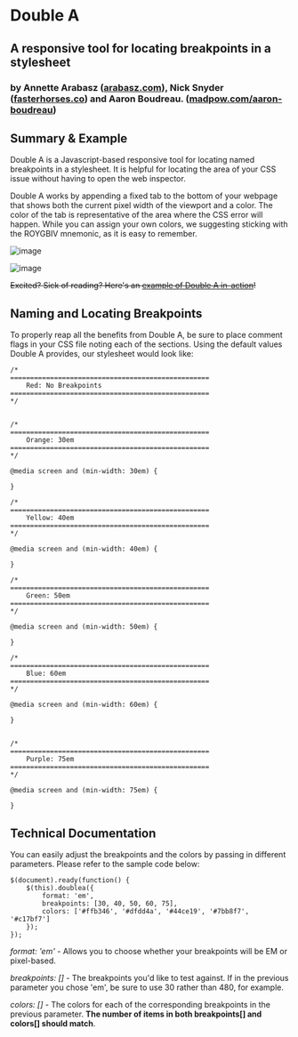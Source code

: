 # Double A
## A responsive tool for locating breakpoints in a stylesheet
### by Annette Arabasz ([arabasz.com](http://arabasz.com)), Nick Snyder ([fasterhorses.co](http://fasterhorses.co)) and Aaron Boudreau. ([madpow.com/aaron-boudreau](http://www.madpow.com/team/aaron-boudreau))


## Summary & Example
Double A is a Javascript-based responsive tool for locating named breakpoints in a stylesheet. It is helpful for locating the area of your CSS issue without having to open the web inspector. 

Double A works by appending a fixed tab to the bottom of your webpage that shows both the current pixel width of the viewport and a color. The color of the tab is representative of the area where the CSS error will happen. While you can assign your own colors, we suggesting sticking with the ROYGBIV mnemonic, as it is easy to remember.

![image](https://github.com/annetters/Double-A/assets/751308/e6dd21e8-7134-4dec-9153-9e9232b9ceb7)

![image](https://github.com/annetters/Double-A/assets/751308/902cfb5e-b72f-4dbe-929d-769fdf206108)


~~Excited? Sick of reading? Here's an [example of Double A in-action](http://fstrhrs.com/assets/double-a/index.html)!~~

## Naming and Locating Breakpoints
To properly reap all the benefits from Double A, be sure to place comment flags in your CSS file noting each of the sections. Using the default values Double A provides, our stylesheet would look like:

    /*
    ==================================================
        Red: No Breakpoints
    ==================================================
    */
    
    
    /*
    ==================================================
        Orange: 30em
    ==================================================
    */
    
    @media screen and (min-width: 30em) {
    
    }
    
    /*
    ==================================================
        Yellow: 40em
    ==================================================
    */
    
    @media screen and (min-width: 40em) {
    
    }
    
    /*
    ==================================================
        Green: 50em
    ==================================================
    */
    
    @media screen and (min-width: 50em) {
    
    }
    
    /*
    ==================================================
        Blue: 60em
    ==================================================
    */
    
    @media screen and (min-width: 60em) {
    
    }
    
    
    /*
    ==================================================
        Purple: 75em
    ==================================================
    */
    
    @media screen and (min-width: 75em) {
    
    }

## Technical Documentation
You can easily adjust the breakpoints and the colors by passing in different parameters. Please refer to the sample code below:

    $(document).ready(function() {
        $(this).doublea({
            format: 'em',
            breakpoints: [30, 40, 50, 60, 75],
            colors: ['#ffb346', '#dfdd4a', '#44ce19', '#7bb8f7', '#c17bf7']
        });
    });

*format: 'em'* - Allows you to choose whether your breakpoints will be EM or pixel-based. 

*breakpoints: []* - The breakpoints you'd like to test against. If in the previous parameter you chose 'em', be sure to use 30 rather than 480, for example.

*colors: []* - The colors for each of the corresponding breakpoints in the previous parameter. **The number of items in both breakpoints[] and colors[] should match**.

